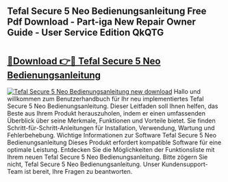 ## Tefal Secure 5 Neo Bedienungsanleitung Free Pdf Download - Part-iga New Repair Owner Guide - User Service Edition QkQTG

# <h2><a href="http://df4b0tq.blite.top/?on=Tefal+Secure+5+Neo+Bedienungsanleitung">🔗Download 👉🔴 Tefal Secure 5 Neo Bedienungsanleitung</a></h2>

[![Tefal Secure 5 Neo Bedienungsanleitung new download](https://i.imgur.com/lujVjoI.png)](http://df4b0tq.blite.top/?on=Tefal+Secure+5+Neo+Bedienungsanleitung)
Hallo und willkommen zum Benutzerhandbuch für Ihr neu implementiertes Tefal Secure 5 Neo Bedienungsanleitung. Dieser Leitfaden soll Ihnen helfen, das Beste aus Ihrem Produkt herauszuholen, indem er einen umfassenden Überblick über seine Merkmale, Funktionen und Vorteile bietet. Sie finden Schritt-für-Schritt-Anleitungen für Installation, Verwendung, Wartung und Fehlerbehebung. Wichtige Informationen zur Software Tefal Secure 5 Neo Bedienungsanleitung Dieses Produkt erfordert kompatible Software für eine optimale Leistung. Entdecken Sie die Möglichkeiten der Funktionsliste mit Ihrem neuen Tefal Secure 5 Neo Bedienungsanleitung. Bitte zögern Sie nicht, Tefal Secure 5 Neo Bedienungsanleitung. Unser Kundensupport-Team ist bereit, Ihre Fragen zu beantworten.
